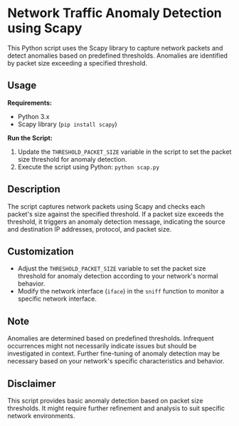 <h1>Network Traffic Anomaly Detection using Scapy</h1>

<p>This Python script uses the Scapy library to capture network packets and detect anomalies based on predefined thresholds. Anomalies are identified by packet size exceeding a specified threshold.</p>

<h2>Usage</h2>

<p><strong>Requirements:</strong></p>
<ul>
  <li>Python 3.x</li>
  <li>Scapy library (<code>pip install scapy</code>)</li>
</ul>

<p><strong>Run the Script:</strong></p>
<ol>
  <li>Update the <code>THRESHOLD_PACKET_SIZE</code> variable in the script to set the packet size threshold for anomaly detection.</li>
  <li>Execute the script using Python: <code>python scap.py</code></li>
</ol>

<h2>Description</h2>

<p>The script captures network packets using Scapy and checks each packet's size against the specified threshold. If a packet size exceeds the threshold, it triggers an anomaly detection message, indicating the source and destination IP addresses, protocol, and packet size.</p>

<h2>Customization</h2>

<ul>
  <li>Adjust the <code>THRESHOLD_PACKET_SIZE</code> variable to set the packet size threshold for anomaly detection according to your network's normal behavior.</li>
  <li>Modify the network interface (<code>iface</code>) in the <code>sniff</code> function to monitor a specific network interface.</li>
</ul>

<h2>Note</h2>

<p>Anomalies are determined based on predefined thresholds. Infrequent occurrences might not necessarily indicate issues but should be investigated in context. Further fine-tuning of anomaly detection may be necessary based on your network's specific characteristics and behavior.</p>

<h2>Disclaimer</h2>

<p>This script provides basic anomaly detection based on packet size thresholds. It might require further refinement and analysis to suit specific network environments.</p>
